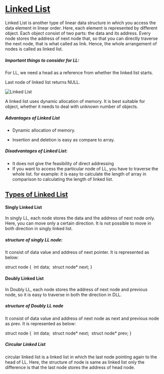 #                                                                                                 <u>Linked List</u>



Linked List is another type of linear data structure in which you access the data element in linear order. Here, each element is represented by different object. Each object consist of two parts:  the data and its address. Every node stores the address of next node that, so that you can directly traverse the next node, that is what called as link. Hence, the whole arrangement of nodes is called as linked list. 

##### Important things to consider for LL:

For LL, we need a head as a reference from whether the linked list starts.

Last node of linked list returns NULL.





![Linked List](https://drive.google.com/file/d/1jE9Hlb3D9xW6AuRCQQ6wZ4irg_sDf7Fi/view?usp=sharing)



A linked list uses dynamic allocation of memory. It is best suitable for object, whether it needs to deal with unknown number of objects. 

##### Advantages of Linked List

- Dynamic allocation of memory.

- Insertion and deletion is easy as compare to array.


##### Disadvantages of Linked List:

- It does not give the feasibility of direct addressing
- If you want to access the particular node of LL, you have to traverse the whole list. for example: it is easy to calculate the length of array in comparison to calculating the length of linked list.



## <u>Types of Linked List</u>

#### Singly Linked List

In singly LL, each node stores the data  and the address of next node only. Here, you can move only a certain direction. It is not possible to move in both direction in singly linked list.

##### structure of singly LL node:

It consist of data value and address of next pointer. It is represented as below:

struct node
{
​    int data;
​    struct node* next;
}




#### Doubly Linked List

In Doubly LL, each node stores the address of next node and previous node, so it is easy to traverse in both the direction in DLL. 

##### structure of Doubly LL node

It consist of data value and address of next node as next and previous node as prev. It is represented as below:

struct node
{
​    int data;
​    struct node* next;
​    struct node* prev;
}


##### Circular Linked List

 circular linked list is a linked list in which the last node pointing  again to the head of LL. Here, the structure of node is same as linked list only the difference is that the last node stores the address of head node.









